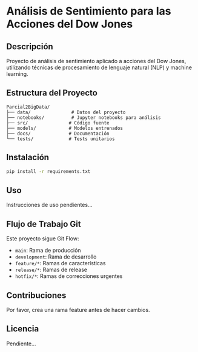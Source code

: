 # Análisis de Sentimiento para las Acciones del Dow Jones

## Descripción
Proyecto de análisis de sentimiento aplicado a acciones del Dow Jones, utilizando técnicas de procesamiento de lenguaje natural (NLP) y machine learning.

## Estructura del Proyecto
```
Parcial2BigData/
├── data/               # Datos del proyecto
├── notebooks/          # Jupyter notebooks para análisis
├── src/               # Código fuente
├── models/            # Modelos entrenados
├── docs/              # Documentación
└── tests/             # Tests unitarios
```

## Instalación
```bash
pip install -r requirements.txt
```

## Uso
Instrucciones de uso pendientes...

## Flujo de Trabajo Git
Este proyecto sigue Git Flow:
- `main`: Rama de producción
- `development`: Rama de desarrollo
- `feature/*`: Ramas de características
- `release/*`: Ramas de release
- `hotfix/*`: Ramas de correcciones urgentes

## Contribuciones
Por favor, crea una rama feature antes de hacer cambios.

## Licencia
Pendiente...
